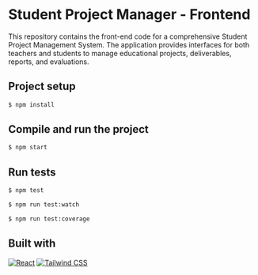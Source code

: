 # Student Project Manager - Frontend

This repository contains the front-end code for a comprehensive Student Project Management System. The application provides interfaces for both teachers and students to manage educational projects, deliverables, reports, and evaluations.

## Project setup
```bash
$ npm install
```
## Compile and run the project
```bash
$ npm start
```
## Run tests
```bash
$ npm test
```
```bash
$ npm run test:watch
```
```bash
$ npm run test:coverage
```
## Built with
[![React][React.js]][React-url] [![Tailwind CSS][Tailwind.css]][Tailwind-url]

[React.js]: https://img.shields.io/badge/React-20232A?style=for-the-badge&logo=react&logoColor=61DAFB
[React-url]: https://reactjs.org/
[Tailwind.css]: https://img.shields.io/badge/Tailwind_CSS-38B2AC?style=for-the-badge&logo=tailwind-css&logoColor=white
[Tailwind-url]: https://tailwindcss.com/
